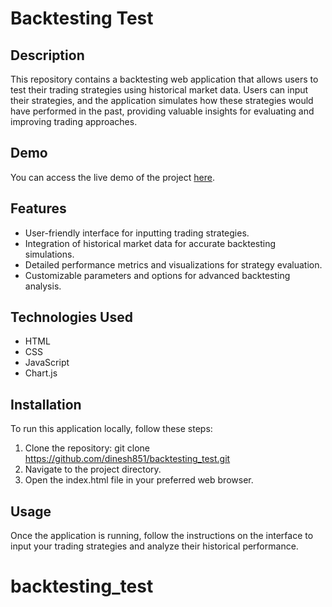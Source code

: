 # Backtesting Test

## Description
This repository contains a backtesting web application that allows users to test their trading strategies using historical market data. Users can input their strategies, and the application simulates how these strategies would have performed in the past, providing valuable insights for evaluating and improving trading approaches.

## Demo
You can access the live demo of the project [here](https://dinesh-backtesting.netlify.app/).

## Features
- User-friendly interface for inputting trading strategies.
- Integration of historical market data for accurate backtesting simulations.
- Detailed performance metrics and visualizations for strategy evaluation.
- Customizable parameters and options for advanced backtesting analysis.

## Technologies Used
- HTML
- CSS
- JavaScript
- Chart.js
 

## Installation
To run this application locally, follow these steps:

1. Clone the repository: git clone https://github.com/dinesh851/backtesting_test.git
2. Navigate to the project directory.
3. Open the index.html file in your preferred web browser.

## Usage
Once the application is running, follow the instructions on the interface to input your trading strategies and analyze their historical performance.


 
# backtesting_test
